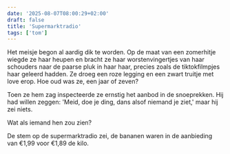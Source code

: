 ```yaml
---
date: '2025-08-07T08:00:29+02:00'
draft: false
title: 'Supermarktradio'
tags: ['tom']
---
```


Het meisje begon al aardig dik te worden. Op de maat van een zomerhitje wiegde ze haar heupen en bracht ze haar worstenvingertjes van haar schouders naar de paarse pluk in haar haar, precies zoals de tiktokfilmpjes haar geleerd hadden. Ze droeg een roze legging en een zwart truitje met love erop. Hoe oud was ze, een jaar of zeven?

Toen ze hem zag inspecteerde ze ernstig het aanbod in de snoeprekken. Hij had willen zeggen: 'Meid, doe je ding, dans alsof niemand je ziet,' maar hij zei niets.

Wat als iemand hen zou zien?

De stem op de supermarktradio zei, de bananen waren in de aanbieding van €1,99 voor €1,89 de kilo.
